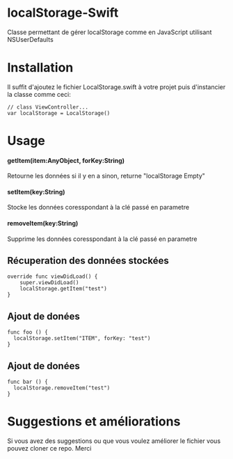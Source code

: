 # localStorage-Swift
Classe permettant de gérer localStorage comme en JavaScript utilisant NSUserDefaults

# Installation
Il suffit d'ajoutez le fichier LocalStorage.swift à votre projet puis d'instancier la classe comme ceci:
	
	// class ViewController...
	var localStorage = LocalStorage()

# Usage

#### getItem(item:AnyObject, forKey:String)
Retourne les données si il y en a sinon, returne "localStorage Empty"

#### setItem(key:String) 
Stocke les données coresspondant à la clé passé en parametre

#### removeItem(key:String)
Supprime les données coresspondant à la clé passé en parametre

## Récuperation des données stockées
  
	override func viewDidLoad() {
		super.viewDidLoad()
		localStorage.getItem("test")
	}
	
## Ajout de donées
	
	func foo () {
	  localStorage.setItem("ITEM", forKey: "test")
	}
	
## Ajout de donées
	
	func bar () {
	  localStorage.removeItem("test")
	}
	

# Suggestions et améliorations
Si vous avez des suggestions ou que vous voulez améliorer le fichier vous pouvez cloner ce repo. Merci
